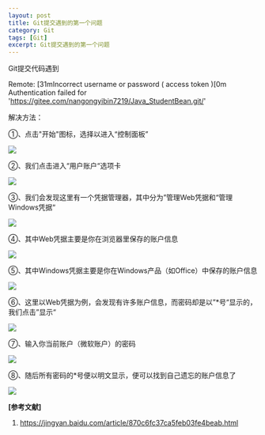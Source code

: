 ```yaml
---
layout: post
title: Git提交遇到的第一个问题
category: Git
tags: [Git]
excerpt: Git提交遇到的第一个问题
---
```


Git提交代码遇到

Remote: [31mIncorrect username or password ( access token )[0m Authentication failed for 'https://gitee.com/nangongyibin7219/Java_StudentBean.git/'

解决方法：

①、点击"开始"图标，选择以进入“控制面板”

![](http://www.nangongyibin.com/assets/images/gat1.png)


②、我们点击进入“用户账户“选项卡

![](http://www.nangongyibin.com/assets/images/gat2.png)

③、我们会发现这里有一个凭据管理器，其中分为”管理Web凭据和“管理Windows凭据“

![](http://www.nangongyibin.com/assets/images/gat3.png)

④、其中Web凭据主要是你在浏览器里保存的账户信息

![](http://www.nangongyibin.com/assets/images/gat4.png)

⑤、其中Windows凭据主要是你在Windows产品（如Office）中保存的账户信息


![](http://www.nangongyibin.com/assets/images/gat5.png)

⑥、这里以Web凭据为例，会发现有许多账户信息，而密码却是以”*号“显示的，我们点击”显示“


![](http://www.nangongyibin.com/assets/images/gat6.png)


⑦、输入你当前账户（微软账户）的密码


![](http://www.nangongyibin.com/assets/images/gat7.png)

⑧、随后所有密码的*号便以明文显示，便可以找到自己遗忘的账户信息了


![](http://www.nangongyibin.com/assets/images/gat8.png)


**[参考文献]**

1. <https://jingyan.baidu.com/article/870c6fc37ca5feb03fe4beab.html>
